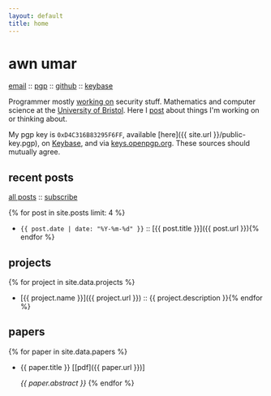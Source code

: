 ```yaml
---
layout: default
title: home
---
```


# awn umar

<div id="nav">
<a href="mailto:awn@spacetime.dev" rel="me">email</a> :: <a href="{{ site.url }}/public-key.pgp" rel="me">pgp</a> :: <a href="https://github.com/awnumar" rel="me">github</a> :: <a href="https://keybase.io/awn" rel="me">keybase</a>
</div>

Programmer mostly [working on](https://github.com/awnumar) security stuff. Mathematics and computer science at the [University of Bristol](https://en.wikipedia.org/wiki/University_of_Bristol). Here I [post](/posts) about things I'm working on or thinking about.

My pgp key is `0xD4C316B83295F6FF`, available [here]({{ site.url }}/public-key.pgp), on [Keybase](https://keybase.io/awn/pgp_keys.asc), and via [keys.openpgp.org](https://keys.openpgp.org/search?q=awn%40spacetime.dev). These sources should mutually agree.

## recent posts

[all posts](/posts) :: [subscribe](/feed.xml)

{% for post in site.posts limit: 4 %}
- `{{ post.date | date: "%Y-%m-%d" }}` :: [{{ post.title }}]({{ post.url }}){% endfor %}

## projects

{% for project in site.data.projects %}
- [{{ project.name }}]({{ project.url }}) :: {{ project.description }}{% endfor %}

## papers

{% for paper in site.data.papers %}
- {{ paper.title }} [[pdf]({{ paper.url }})]

    _{{ paper.abstract }}_
{% endfor %}
